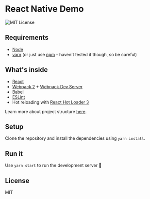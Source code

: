 # React Native Demo

<!-- Start: Badges section -->
![MIT License][license-badge]
<!-- End: Badges section -->

## Requirements
  - [Node][node]
  - [yarn][yarn] (or just use [npm][npm] - haven't tested it though, so be careful)

## What's inside
  - [React][react]
  - [Webpack 2][webpack] + [Webpack Dev Server][webpack-dev-server]
  - [Babel][babel]
  - [ESLint][eslint]
  - Hot reloading with [React Hot Loader 3][react-hot-loader]

  Learn more about project structure [here](STRUCTURE.md).

## Setup

Clone the repository and install the dependencies using `yarn install`.

## Run it

Use `yarn start` to run the development server :tada:

## License

MIT

<!-- Start: URL section -->
[node]: https://nodejs.org
[npm]: https://www.npmjs.com/
[yarn]: https://yarnpkg.com/
[react]: https://github.com/facebook/react
[webpack]: https://github.com/webpack/webpack
[babel]: https://github.com/babel/babel
[eslint]: https://github.com/eslint/eslint
[react-hot-loader]: https://github.com/gaearon/react-hot-loader
[webpack-dev-server]: https://github.com/webpack/webpack-dev-server
[license-badge]: https://img.shields.io/github/license/hedwig-project/dashboard.svg
<!-- End: URL section -->
